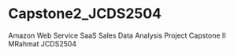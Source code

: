 # Capstone2_JCDS2504
Amazon Web Service SaaS Sales Data Analysis Project Capstone II MRahmat JCDS2504
